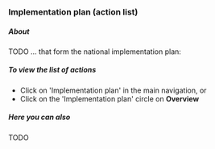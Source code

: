 ### Implementation plan (action list)

##### About

TODO ... that form the national implementation plan:

##### To view the list of actions

* Click on 'Implementation plan' in the main navigation, or
* Click on the 'Implementation plan' circle on **Overview**

##### Here you can also

TODO

